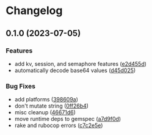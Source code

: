 # Changelog

## 0.1.0 (2023-07-05)


### Features

* add kv, session, and semaphore features ([e2d455d](https://www.github.com/etsy/consulkit/commit/e2d455df919951c01783e58315d556d427278523))
* automatically decode base64 values ([d45d025](https://www.github.com/etsy/consulkit/commit/d45d025bba8395681f79cbaa24fa45e07d7a1bc5))


### Bug Fixes

* add platforms ([398609a](https://www.github.com/etsy/consulkit/commit/398609ae4b0092db29ccfeae63736e5f2b28c402))
* don't mutate string ([0ff26b4](https://www.github.com/etsy/consulkit/commit/0ff26b47b173e646bf64d34006bc5ec91be7132d))
* misc cleanup ([46671d6](https://www.github.com/etsy/consulkit/commit/46671d601344d2612c4ab91dd6df3cc31e517eb6))
* move runtime deps to gemspec ([a7d9f0d](https://www.github.com/etsy/consulkit/commit/a7d9f0d1c32b23f97619229fcef2eb6de10edb2c))
* rake and rubocop errors ([c7c2e5e](https://www.github.com/etsy/consulkit/commit/c7c2e5ece91c3749f3aff0b9ec6ba9b241b5caf8))
